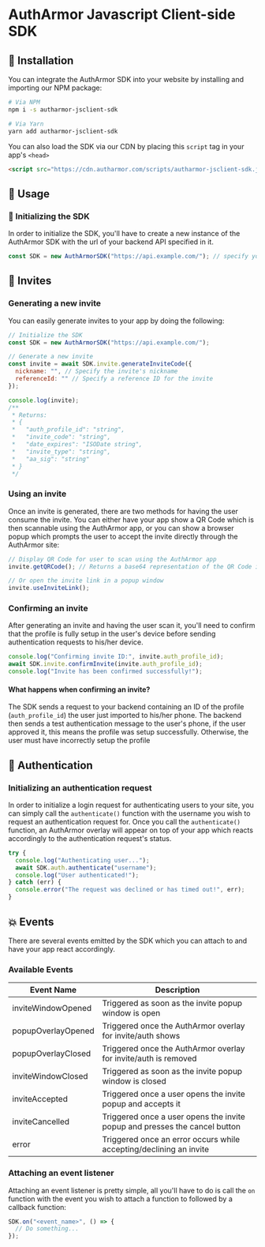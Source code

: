 # AuthArmor Javascript Client-side SDK

## 🏁 Installation

You can integrate the AuthArmor SDK into your website by installing and importing our NPM package:

```bash
# Via NPM
npm i -s autharmor-jsclient-sdk

# Via Yarn
yarn add autharmor-jsclient-sdk
```

You can also load the SDK via our CDN by placing this `script` tag in your app's `<head>`

```html
<script src="https://cdn.autharmor.com/scripts/autharmor-jsclient-sdk.js"></script>
```

## 🧭 Usage

### 🚀 Initializing the SDK

In order to initialize the SDK, you'll have to create a new instance of the AuthArmor SDK with the url of your backend API specified in it.

```javascript
const SDK = new AuthArmorSDK("https://api.example.com/"); // specify your backend's url
```

## 🧲 Invites

### Generating a new invite

You can easily generate invites to your app by doing the following:

```javascript
// Initialize the SDK
const SDK = new AuthArmorSDK("https://api.example.com/");

// Generate a new invite
const invite = await SDK.invite.generateInviteCode({
  nickname: "", // Specify the invite's nickname
  referenceId: "" // Specify a reference ID for the invite
});

console.log(invite);
/**
 * Returns:
 * {
 *   "auth_profile_id": "string",
 *   "invite_code": "string",
 *   "date_expires": "ISODate string",
 *   "invite_type": "string",
 *   "aa_sig": "string"
 * }
 */
```

### Using an invite

Once an invite is generated, there are two methods for having the user consume the invite. You can either have your app show a QR Code which is then scannable using the AuthArmor app, or you can show a browser popup which prompts the user to accept the invite directly through the AuthArmor site:

```javascript
// Display QR Code for user to scan using the AuthArmor app
invite.getQRCode(); // Returns a base64 representation of the QR Code image which can be used by supplying it to an <img> tag

// Or open the invite link in a popup window
invite.useInviteLink();
```

### Confirming an invite

After generating an invite and having the user scan it, you'll need to confirm that the profile is fully setup in the user's device before sending authentication requests to his/her device.

```javascript
console.log("Confirming invite ID:", invite.auth_profile_id);
await SDK.invite.confirmInvite(invite.auth_profile_id);
console.log("Invite has been confirmed successfully!");
```

#### What happens when confirming an invite?

The SDK sends a request to your backend containing an ID of the profile (`auth_profile_id`) the user just imported to his/her phone. The backend then sends a test authentication message to the user's phone, if the user approved it, this means the profile was setup successfully. Otherwise, the user must have incorrectly setup the profile

## 🔏 Authentication

### Initializing an authentication request

In order to initialize a login request for authenticating users to your site, you can simply call the `authenticate()` function with the username you wish to request an authentication request for. Once you call the `authenticate()` function, an AuthArmor overlay will appear on top of your app which reacts accordingly to the authentication request's status.

```javascript
try {
  console.log("Authenticating user...");
  await SDK.auth.authenticate("username");
  console.log("User authenticated!");
} catch (err) {
  console.error("The request was declined or has timed out!", err);
}
```

## 💥 Events

There are several events emitted by the SDK which you can attach to and have your app react accordingly.

### Available Events

| Event Name         | Description                                                                |
| ------------------ | -------------------------------------------------------------------------- |
| inviteWindowOpened | Triggered as soon as the invite popup window is open                       |
| popupOverlayOpened | Triggered once the AuthArmor overlay for invite/auth shows                 |
| popupOverlayClosed | Triggered once the AuthArmor overlay for invite/auth is removed            |
| inviteWindowClosed | Triggered as soon as the invite popup window is closed                     |
| inviteAccepted     | Triggered once a user opens the invite popup and accepts it                |
| inviteCancelled    | Triggered once a user opens the invite popup and presses the cancel button |
| error              | Triggered once an error occurs while accepting/declining an invite         |

### Attaching an event listener

Attaching an event listener is pretty simple, all you'll have to do is call the `on` function with the event you wish to attach a function to followed by a callback function:

```javascript
SDK.on("<event_name>", () => {
  // Do something...
});
```
